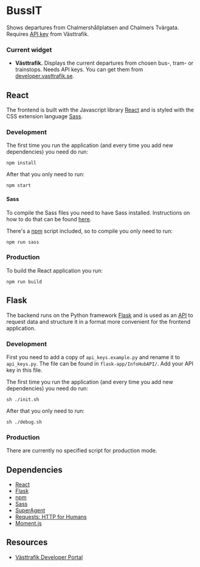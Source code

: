 # BussIT
Shows departures from Chalmershållplatsen and Chalmers Tvärgata. Requires [API key](https://en.wikipedia.org/wiki/Application_programming_interface_key) from Västtrafik.


### Current widget

* **Västtrafik.** Displays the current departures from chosen bus-, tram- or trainstops. Needs API keys. You can get them from [developer.vasttrafik.se](https://developer.vasttrafik.se/portal/#/).


## React
The frontend is built with the Javascript library [React](https://facebook.github.io/react/) and is styled with the CSS extension language [Sass](http://sass-lang.com).

### Development

The first time you run the application (and every time you add new dependencies) you need do run:
```
npm install
```
After that you only need to run:
```
npm start
```

#### Sass
To compile the Sass files you need to have Sass installed. Instructions on how to do that can be found [here](http://sass-lang.com/install).

There's a [npm](https://www.npmjs.com) script included, so to compile you only need to run:
```
npm run sass
```

### Production
To build the React application you run:
```
npm run build
```

## Flask
The backend runs on the Python framework [Flask](http://flask.pocoo.org) and is used as an [API](https://en.wikipedia.org/wiki/Application_programming_interface) to request data and structure it in a format more convenient for the frontend application.

### Development
First you need to add a copy of `api_keys.example.py` and rename it to `api_keys.py`. The file can be found in `flask-app/InfoHubAPI/`. Add your API key in this file.

The first time you run the application (and every time you add new dependencies) you need do run:
```
sh ./init.sh
```
After that you only need to run:
```
sh ./debug.sh
```

### Production
There are currently no specified script for production mode.

## Dependencies
* [React](https://facebook.github.io/react/)
* [Flask](http://flask.pocoo.org)
* [npm](https://www.npmjs.com)
* [Sass](http://sass-lang.com)
* [SuperAgent](https://visionmedia.github.io/superagent/)
* [Requests: HTTP for Humans](http://docs.python-requests.org/en/master/)
* [Moment.js](http://momentjs.com)

## Resources
* [Västtrafik Developer Portal](https://developer.vasttrafik.se/portal/#/)
